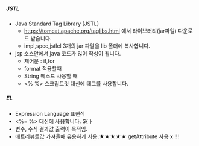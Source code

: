 ##### JSTL
+ Java Standard Tag Library (JSTL)
	+ https://tomcat.apache.org/taglibs.html 에서 라이브러리(jar파일) 다운로드 받습니다.
	+ impl,spec,jstlel 3개의 jar 파일을 lib 폴더에 복사합니다.
+ jsp 소스안에서 java 코드가 많이 작성이 됩니다.
	+ 제어문 : if,for
	+ format 적용할때
	+ String 메소드 사용할 때
	+ <% %> 스크립트릿 대신에 태그를 사용합니다.
	
##### EL
+ Expression Language 표현식
+ <%= %> 대신에 사용합니다. ${ }
+ 변수, 수식 결과값 출력이 목적임.
+ 애트리뷰트값 가져올때 유용하게 사용.★★★★★  getAttribute 사용 x !!!